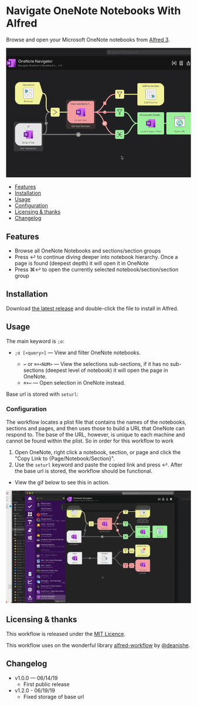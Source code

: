 Navigate OneNote Notebooks With Alfred
===============================

Browse and open your Microsoft OneNote notebooks from [Alfred 3][alfredapp].

![](demo.gif)

<!-- MarkdownTOC autolink="true" bracket="round" depth="3" autoanchor="true" -->

- [Features](#features)
- [Installation](#installation)
- [Usage](#usage)
- [Configuration](#configuration)
- [Licensing & thanks](#licensing--thanks)
- [Changelog](#changelog)

<!-- /MarkdownTOC -->

<a id="features"></a>
Features
--------

- Browse all OneNote Notebooks and sections/section groups
- Press ↩︎ to continue diving deeper into notebook hierarchy. Once a page is found (deepest depth) it will open it in OneNote
- Press ⌘↩︎ to open the currently selected notebook/section/section group

Installation
------------

Download [the latest release][gh-releases] and double-click the file to install in Alfred.

<a id="usage"></a>
Usage
-----

The main keyword is `;o`:

- `;o [<query>]` — View and filter OneNote notebooks.

    - `↩` or `⌘+<NUM>` — View the selections sub-sections, if it has no sub-sections (deepest level of notebook) it will open the page in OneNote.
    - `⌘+↩` — Open selection in OneNote instead.

Base url is stored with `seturl`:

<a id="configuration"></a>
### Configuration ###

The workflow locates a plist file that contains the names of the notebooks, sections and pages, and then uses those to build a URL that OneNote can respond to. The base of the URL, however, is unique to each machine and cannot be found within the plist. So in order for this workflow to work
1. Open OneNote, right click a notebook, section, or page and click the "Copy Link to {Page/Notebook/Section}".
2. Use the `seturl` keyword and paste the copied link and press ↩︎. After the base url is stored, the workflow should be functional.

- View the gif below to see this in action.

![](seturldemo.gif)

<a id="licensing--thanks"></a>
Licensing & thanks
------------------

This workflow is released under the [MIT Licence][mit].

This workflow uses on the wonderful library [alfred-workflow](https://github.com/deanishe/alfred-workflow) by [@deanishe](https://github.com/deanishe).

<a id="changelog"></a>
Changelog
---------

- v1.0.0 — 06/14/19
    - First public release
- v1.2.0 - 06/19/19
    - Fixed storage of base url


[alfredapp]: https://www.alfredapp.com/
[gh-releases]: https://github.com/kevin-funderburg/alfred-microsoft-onenote-navigator/releases/latest
[mit]: https://raw.githubusercontent.com/kevin-funderburg/alfred-microsoft-onenote-navigator/master/LICENCE.txt
